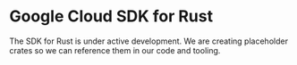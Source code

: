 # Google Cloud SDK for Rust

The SDK for Rust is under active development. We are creating placeholder crates
so we can reference them in our code and tooling.
